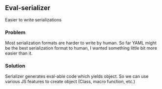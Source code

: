 Eval-serializer
---------------

Easier to write serializations

### Problem

Most serialization formats are harder to write by human.
So far YAML might be the best serialization format to human, 
I wanted something little bit more easier than it.

### Solution

Serializer generates eval-able code which yields object.
So we can use various JS features to create object 
(Class, macro function, etc.)
